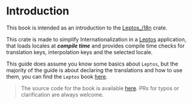 # Introduction

This book is intended as an introduction to the [Leptos_i18n](https://github.com/Baptistemontan/leptos_i18n) crate.

This crate is made to simplify Internationalization in a [Leptos](https://crates.io/crates/leptos) application, that loads locales at **_compile time_** and provides compile time checks for translation keys, interpolation keys and the selected locale.

This guide does assume you know some basics about `Leptos`, but the majority of the guide is about declaring the translations and how to use them, you can find the `Leptos` book [here](https://leptos-rs.github.io/leptos/).

> The source code for the book is available [here](https://github.com/Baptistemontan/leptos_i18n/tree/main/docs/book). PRs for typos or clarification are always welcome.
